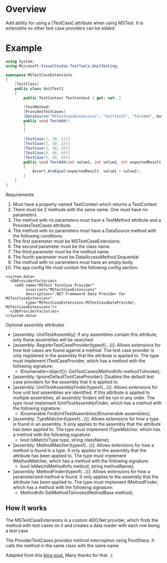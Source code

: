 Overview
==========================================================================

Add ability for using a [TestCase] attribute when using MSTest. It is extensible so other test case providers can be added.

Example
==========================================================================
```csharp
using System;
using Microsoft.VisualStudio.TestTools.UnitTesting;

namespace MSTestCaseExtensions
{
    [TestClass]
    public class UnitTest1
    {
        public TestContext TestContext { get; set; }

        [TestMethod]
        [ProvidesTestCases]
        [DataSource("MSTestCaseExtensions", "UnitTest1", "TestAdd", DataAccessMethod.Sequential)]
        public void TestAdd()
        {
        }

        [TestCase(1, 10, 11)]
        [TestCase(2, 20, 22)]
        [TestCase(3, 30, 33)]
        [TestCase(4, 40, 44)]
        [TestCase(5, 50, 55)]
        public void TestAdd(int value1, int value2, int expectedResult)
        {
            Assert.AreEqual(expectedResult, value1 + value2);
        }
    }
}
```

Requirements

1. Must have a property named TestContext which returns a TestContext
2. There must be 2 methods with the same name. One must have no parameters.
3. The method with no parameters must have a TestMethod attribute and a ProvidesTestCases attribute.
4. The method with no parameters must have a DataSource method with the following conditions:
  1. The first parameter must be MSTestCaseExtensions.
  2. The second parameter must be the class name.
  3. The third parameter must be the method name.
  4. The fourth parameter must be DataAccessMethod.Sequential
5. The method with no parameters must have an empty body.
5. The app.config file must contain the following config section:
```
<system.data>
  <DbProviderFactories>
    <add name="MSTest TestCase Provider"
         invariant="MSTestCaseExtensions"
         description=".NET Framework Data Provider for MSTestCaseExtensions"
         type="MSTestCaseExtensions.MSTestCaseDataProvider, MSTestCaseExtensions"/>
  </DbProviderFactories>
</system.data>
```

Optional assembly attributes

- [assembly: UnitTestAssembly]: If any assemblies contain this attribute, only these assemblies will be searched.
- [assembly: RegisterTestCaseProvider(typeof(...))]: Allows extensions for how test cases are found against a method. The test case provider is only registered in the assembly that the attribute is applied to. The type must implement ITestCaseProvider, which has a method with the following signature:
  * IEnumerable<object[]> GetTestCases(MethodInfo methodToInvoke);
- [assembly: IgnoreDefaultTestCaseProvider]: Disables the default test case providers for the assembly that it is applied to.
- [assembly: UnitTestAssemblyFinder(typeof(...))]: Allows extensions for how unit test assemblies are identified. If this attribute is applied to multiple assemblies, all assembly finders will be run in any order. The type must implement IUnitTestAssemblyFinder, which has a method with the following signature:
  * IEnumerable<Assembly> FindUnitTestAssemblies(IEnumerable<Assembly> assemblies);
- [assembly: TypeMatcher(typeof(...))]: Allows extensions for how a type is found in an assembly. It only applies to the assembly that the attribute has been applied to. The type must implement ITypeMatcher, which has a method with the following signature:
  * bool IsMatch(Type type, string className);
- [assembly: MethodMatcher(typeof(...))]: Allows extensions for how a method is found in a type. It only applies to the assembly that the attribute has been applied to. The type must implement IMethodMatcher, which has a method with the following signature:
  * bool IsMatch(MethodInfo method, string methodName);
- [assembly: MethodFinder(typeof(...))]: Allows extensions for how a parameterized method is found. It only applies to the assembly that the attribute has been applied to. The type must implement IMethodFinder, which has a method with the following signature:
  * MethodInfo GetMethodToInvoke(MethodBase method);


How it works
------------------------------------------------------------------------
The MSTestCaseExtensions is a custom ADO.Net provider, which finds the method with test cases on it and creates a data reader with each row being a test case.

The ProviderTestCases provides method interception using PostSharp. It calls the method in the same class with the same name.

Adapted from this [blog post.](http://blog.drorhelper.com/2011/09/enabling-parameterized-tests-in-mstest.html) Many thanks for that. :)
